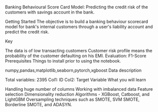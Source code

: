 Banking Behavioural Score Card Model:
Predicting the credit risk of the customers with savings account in the bank.

Getting Started
The objective is to build a banking behaviour scorecard model for bank's internal customers through a user's liability account and predict the credit risk.

Key

The data is of low transacting customers
Customer risk profile means the probability of the customer defaulting on his EMI.
Evaluation: F1-Score
Prerequisites
Things to install prior to using the notebook.

numpy,pandas,matplotlib,seaborn,pytorch,xgboost
Data description

Total variables: 2395
Col1: ID
Col2: Target Variable
What you will learn

Handling huge number of columns
Working with imbalanced data
Feature selection
Dimensionality reduction
Algorithms - XGBoost, Catboost, and LightGBM
Oversampling techniques such as SMOTE, SVM SMOTE, Borderline SMOTE, and ADASYN.
